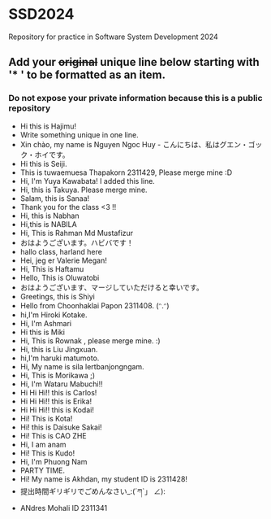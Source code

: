 # SSD2024

Repository for practice in Software System Development 2024
 
## Add your ~~original~~ unique line below starting with '\* ' to be formatted as an item.

### Do not expose your private information because this is a public repository

* Hi this is Hajimu!
* Write something unique in one line.
* Xin chào, my name is Nguyen Ngoc Huy - こんにちは、私はグエン・ゴック・ホイです。
* Hi this is Seiji.
* This is tuwaemuesa Thapakorn 2311429, Please merge mine :D
* Hi, I'm Yuya Kawabata!
I added this line.
* Hi, this is Takuya. Please merge mine.
* Salam, this is Sanaa!
* Thank you for the class <3 !!
* Hi, this is Nabhan
* Hi,this is NABILA
* Hi, This is Rahman Md Mustafizur
* おはようございます。ハビバです！
* hallo class, harland here
* Hei, jeg er Valerie Megan!
* Hi, This is Haftamu
* Hello, This is Oluwatobi
* おはようございます、マージしていただけると幸いです。
* Greetings, this is Shiyi
* Hello from Choonhaklai Papon 2311408. (ᵔ.ᵔ)
* hi,I'm Hiroki Kotake.
* Hi, I'm Ashmari
* Hi this is Miki
* Hi, This is Rownak , please merge mine. :)
* Hi, this is Liu Jingxuan.
* hi,I'm haruki matumoto.
* Hi, My name is sila lertbanjongngam.
* Hi, This is Morikawa ;)
* Hi, I'm Wataru Mabuchi!!
* Hi Hi Hi!! this is Carlos!
* Hi Hi Hi!! this is Erika!
* Hi Hi Hi!! this is Kodai!
* Hi! This is Kota!
* Hi! this is Daisuke Sakai!
* Hi! This is CAO ZHE
* Hi, I am anam
* Hi! This is Kudo!
* Hi, I'm Phuong Nam
* PARTY TIME.
* Hi! My name is Akhdan, my student ID is 2311428!
* 提出時間ギリギリでごめんなさい_:(´ཀ`」 ∠):
* ANdres Mohali ID 2311341
